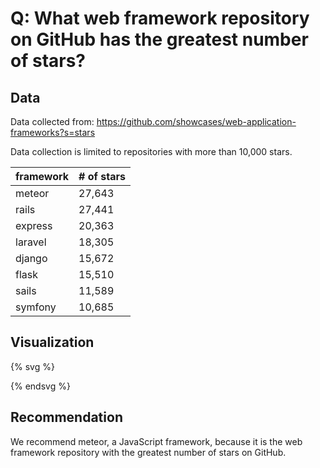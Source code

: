 # Q: What web framework repository on GitHub has the greatest number of stars?

## Data

Data collected from:
https://github.com/showcases/web-application-frameworks?s=stars

Data collection is limited to repositories with more than 10,000 stars.

| framework | # of stars |
|--|--|
| meteor | 27,643 | 
| rails | 27,441 | 
| express | 20,363 |
| laravel | 18,305 | 
| django | 15,672 | 
| flask | 15,510 | 
| sails | 11,589 | 
| symfony | 10,685 | 





## Visualization

{% svg %}

<!-- a barchart -->
<rect x="0" width="20" height="276" style="fill:rgb(0,0,255);stroke-width:3;stroke:rgb(0,0,0)" />

<rect x="30" width="20" height="274" style="fill:rgb(0,0,255);stroke-width:3;stroke:rgb(0,0,0)" />
<rect x="60" width="20" height="203" style="fill:rgb(0,0,255);stroke-width:3;stroke:rgb(0,0,0)" />
<rect x="90" width="20" height="183" style="fill:rgb(0,0,255);stroke-width:3;stroke:rgb(0,0,0)" />
<rect x="120" width="20" height="156" style="fill:rgb(0,0,255);stroke-width:3;stroke:rgb(0,0,0)" />
<rect x="150" width="20" height="155" style="fill:rgb(0,0,255);stroke-width:3;stroke:rgb(0,0,0)" />
<rect x="180" width="20" height="116" style="fill:rgb(0,0,255);stroke-width:3;stroke:rgb(0,0,0)" />
<rect x="210" width="20" height="107" style="fill:rgb(0,0,255);stroke-width:3;stroke:rgb(0,0,0)" />
{% endsvg %}


## Recommendation

We recommend meteor, a JavaScript framework, because it is the web framework repository with the greatest number of stars on GitHub.

